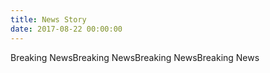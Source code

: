 ```yaml
---
title: News Story
date: 2017-08-22 00:00:00
---
```



Breaking NewsBreaking NewsBreaking NewsBreaking News